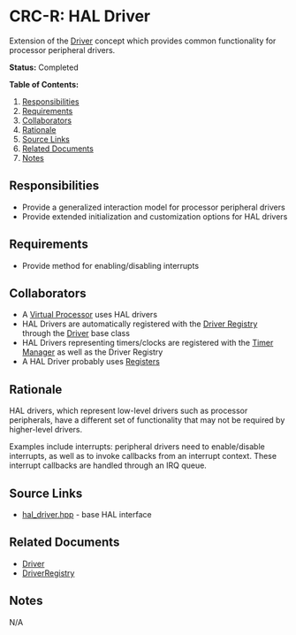 # CRC-R: HAL Driver

Extension of the [Driver](driver.md) concept which provides common functionality for processor peripheral drivers.

**Status:** Completed

**Table of Contents:**

1. [Responsibilities](#responsibilities)
2. [Requirements](#requirements)
3. [Collaborators](#collaborators)
4. [Rationale](#rationale)
5. [Source Links](#source-links)
6. [Related Documents](#related-documents)
7. [Notes](#notes)

## Responsibilities

* Provide a generalized interaction model for processor peripheral drivers
* Provide extended initialization and customization options for HAL drivers

## Requirements

* Provide method for enabling/disabling interrupts

## Collaborators

* A [Virtual Processor](virtual_processor.md) uses HAL drivers
* HAL Drivers are automatically registered with the [Driver Registry](driver_registry.md) through the [Driver](driver.md) base class
* HAL Drivers representing timers/clocks are registered with the [Timer Manager](timer_manager.md) as well as the Driver Registry
* A HAL Driver probably uses [Registers](../core/register.md)

## Rationale

HAL drivers, which represent low-level drivers such as processor peripherals, have a different set of functionality that may not be required by higher-level drivers.

Examples include interrupts: peripheral drivers need to enable/disable interrupts, as well as to invoke callbacks from an interrupt context. These interrupt callbacks are handled through an IRQ queue.

## Source Links

* [hal_driver.hpp](../../../../src/core/driver/hal_driver.hpp) - base HAL interface

## Related Documents

* [Driver](driver.md)
* [DriverRegistry](driver_registry.md)

## Notes

N/A


